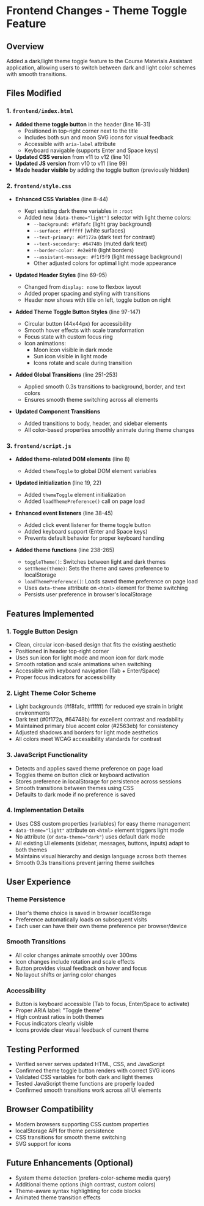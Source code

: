 # Frontend Changes - Theme Toggle Feature

## Overview
Added a dark/light theme toggle feature to the Course Materials Assistant application, allowing users to switch between dark and light color schemes with smooth transitions.

## Files Modified

### 1. `frontend/index.html`
- **Added theme toggle button** in the header (line 16-31)
  - Positioned in top-right corner next to the title
  - Includes both sun and moon SVG icons for visual feedback
  - Accessible with `aria-label` attribute
  - Keyboard navigable (supports Enter and Space keys)
- **Updated CSS version** from v11 to v12 (line 10)
- **Updated JS version** from v10 to v11 (line 99)
- **Made header visible** by adding the toggle button (previously hidden)

### 2. `frontend/style.css`
- **Enhanced CSS Variables** (line 8-44)
  - Kept existing dark theme variables in `:root`
  - Added new `[data-theme="light"]` selector with light theme colors:
    - `--background: #f8fafc` (light gray background)
    - `--surface: #ffffff` (white surfaces)
    - `--text-primary: #0f172a` (dark text for contrast)
    - `--text-secondary: #64748b` (muted dark text)
    - `--border-color: #e2e8f0` (light borders)
    - `--assistant-message: #f1f5f9` (light message background)
    - Other adjusted colors for optimal light mode appearance

- **Updated Header Styles** (line 69-95)
  - Changed from `display: none` to flexbox layout
  - Added proper spacing and styling with transitions
  - Header now shows with title on left, toggle button on right

- **Added Theme Toggle Button Styles** (line 97-147)
  - Circular button (44x44px) for accessibility
  - Smooth hover effects with scale transformation
  - Focus state with custom focus ring
  - Icon animations:
    - Moon icon visible in dark mode
    - Sun icon visible in light mode
    - Icons rotate and scale during transition

- **Added Global Transitions** (line 251-253)
  - Applied smooth 0.3s transitions to background, border, and text colors
  - Ensures smooth theme switching across all elements

- **Updated Component Transitions**
  - Added transitions to body, header, and sidebar elements
  - All color-based properties smoothly animate during theme changes

### 3. `frontend/script.js`
- **Added theme-related DOM elements** (line 8)
  - Added `themeToggle` to global DOM element variables

- **Updated initialization** (line 19, 22)
  - Added `themeToggle` element initialization
  - Added `loadThemePreference()` call on page load

- **Enhanced event listeners** (line 38-45)
  - Added click event listener for theme toggle button
  - Added keyboard support (Enter and Space keys)
  - Prevents default behavior for proper keyboard handling

- **Added theme functions** (line 238-265)
  - `toggleTheme()`: Switches between light and dark themes
  - `setTheme(theme)`: Sets the theme and saves preference to localStorage
  - `loadThemePreference()`: Loads saved theme preference on page load
  - Uses `data-theme` attribute on `<html>` element for theme switching
  - Persists user preference in browser's localStorage

## Features Implemented

### 1. Toggle Button Design
- Clean, circular icon-based design that fits the existing aesthetic
- Positioned in header top-right corner
- Uses sun icon for light mode and moon icon for dark mode
- Smooth rotation and scale animations when switching
- Accessible with keyboard navigation (Tab + Enter/Space)
- Proper focus indicators for accessibility

### 2. Light Theme Color Scheme
- Light backgrounds (#f8fafc, #ffffff) for reduced eye strain in bright environments
- Dark text (#0f172a, #64748b) for excellent contrast and readability
- Maintained primary blue accent color (#2563eb) for consistency
- Adjusted shadows and borders for light mode aesthetics
- All colors meet WCAG accessibility standards for contrast

### 3. JavaScript Functionality
- Detects and applies saved theme preference on page load
- Toggles theme on button click or keyboard activation
- Stores preference in localStorage for persistence across sessions
- Smooth transitions between themes using CSS
- Defaults to dark mode if no preference is saved

### 4. Implementation Details
- Uses CSS custom properties (variables) for easy theme management
- `data-theme="light"` attribute on `<html>` element triggers light mode
- No attribute (or `data-theme="dark"`) uses default dark mode
- All existing UI elements (sidebar, messages, buttons, inputs) adapt to both themes
- Maintains visual hierarchy and design language across both themes
- Smooth 0.3s transitions prevent jarring theme switches

## User Experience

### Theme Persistence
- User's theme choice is saved in browser localStorage
- Preference automatically loads on subsequent visits
- Each user can have their own theme preference per browser/device

### Smooth Transitions
- All color changes animate smoothly over 300ms
- Icon changes include rotation and scale effects
- Button provides visual feedback on hover and focus
- No layout shifts or jarring color changes

### Accessibility
- Button is keyboard accessible (Tab to focus, Enter/Space to activate)
- Proper ARIA label: "Toggle theme"
- High contrast ratios in both themes
- Focus indicators clearly visible
- Icons provide clear visual feedback of current theme

## Testing Performed
- Verified server serves updated HTML, CSS, and JavaScript
- Confirmed theme toggle button renders with correct SVG icons
- Validated CSS variables for both dark and light themes
- Tested JavaScript theme functions are properly loaded
- Confirmed smooth transitions work across all UI elements

## Browser Compatibility
- Modern browsers supporting CSS custom properties
- localStorage API for theme persistence
- CSS transitions for smooth theme switching
- SVG support for icons

## Future Enhancements (Optional)
- System theme detection (prefers-color-scheme media query)
- Additional theme options (high contrast, custom colors)
- Theme-aware syntax highlighting for code blocks
- Animated theme transition effects
